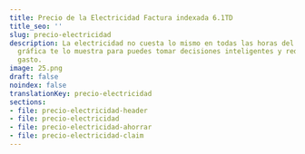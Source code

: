 ```yaml
---
title: Precio de la Electricidad Factura indexada 6.1TD
title_seo: ''
slug: precio-electricidad
description: La electricidad no cuesta lo mismo en todas las horas del día. Esta
  gráfica te lo muestra para puedes tomar decisiones inteligentes y reducir tu
  gasto.
image: 25.png
draft: false
noindex: false
translationKey: precio-electricidad
sections:
- file: precio-electricidad-header
- file: precio-electricidad
- file: precio-electricidad-ahorrar
- file: precio-electricidad-claim
---
```

